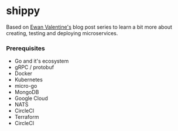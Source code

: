 # shippy

Based on [Ewan Valentine's](https://ewanvalentine.io/microservices-in-golang-part-1/) blog post series to learn a bit more about creating, testing and deploying microservices.

### Prerequisites
- Go and it's ecosystem
- gRPC / protobuf
- Docker
- Kubernetes
- micro-go
- MongoDB
- Google Cloud
- NATS
- CircleCI
- Terraform
- CircleCI
